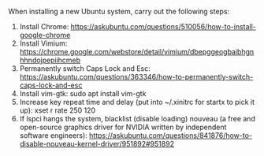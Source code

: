 When installing a new Ubuntu system, carry out the following steps:

1. Install Chrome: https://askubuntu.com/questions/510056/how-to-install-google-chrome
2. Install Vimium: https://chrome.google.com/webstore/detail/vimium/dbepggeogbaibhgnhhndojpepiihcmeb
3. Permanently switch Caps Lock and Esc: https://askubuntu.com/questions/363346/how-to-permanently-switch-caps-lock-and-esc
4. Install vim-gtk: sudo apt install vim-gtk
5. Increase key repeat time and delay (put into ~/.xinitrc for startx to pick it up): xset r rate 250 120
6. If lspci hangs the system, blacklist (disable loading) nouveau (a free and open-source graphics driver for NVIDIA written by independent software engineers): https://askubuntu.com/questions/841876/how-to-disable-nouveau-kernel-driver/951892#951892
